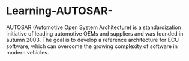 # Learning-AUTOSAR-
AUTOSAR (Automotive Open System Architecture) is a standardization initiative of leading automotive OEMs and suppliers and was founded in autumn 2003. The goal is to develop a reference architecture for ECU software, which can overcome the growing complexity of software in modern vehicles.
